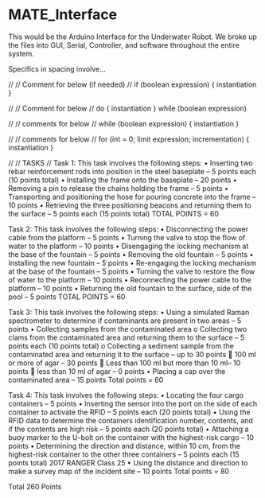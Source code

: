 # MATE_Interface
This would be the Arduino Interface for the Underwater Robot. We broke up the files into GUI, Serial, Controller,
and software throughout the entire system.

Specifics in spacing involve...

//
// Comment for below (if needed)
//
if (boolean expression)
{
    instantiation
}

//
// Comment for below
//
do 
{
    instantiation
}
while (boolean expression)

//
// comments for below
//
while (boolean expression)
{
    instantiation
}

//
// comments for below
//
for (int <variable> = 0; limit expression; incrementation)
{
    instantiation
}

//
// TASKS
//
Task 1:
This task involves the following steps:
• Inserting two rebar reinforcement rods into position in the steel baseplate – 5 points each (10 points
total)
• Installing the frame onto the baseplate – 20 points
• Removing a pin to release the chains holding the frame – 5 points
• Transporting and positioning the hose for pouring concrete into the frame – 10 points
• Retrieving the three positioning beacons and returning them to the surface – 5 points each (15
points total)
TOTAL POINTS = 60

Task 2:
This task involves the following steps:
• Disconnecting the power cable from the platform – 5 points
• Turning the valve to stop the flow of water to the platform – 10 points
• Disengaging the locking mechanism at the base of the fountain – 5 points
• Removing the old fountain – 5 points
• Installing the new fountain – 5 points
• Re-engaging the locking mechanism at the base of the fountain – 5 points
• Turning the valve to restore the flow of water to the platform – 10 points
• Reconnecting the power cable to the platform – 10 points
• Returning the old fountain to the surface, side of the pool – 5 points
TOTAL POINTS = 60

Task 3:
This task involves the following steps:
• Using a simulated Raman spectrometer to determine if contaminants are present in two areas – 5
points
• Collecting samples from the contaminated area
o Collecting two clams from the contaminated area and returning them to the surface – 5
points each (10 points total)
o Collecting a sediment sample from the contaminated area and returning it to the surface –
up to 30 points
 100 ml or more of agar – 30 points
 Less than 100 ml but more than 10 ml– 10 points
 less than 10 ml of agar – 0 points
• Placing a cap over the contaminated area – 15 points
Total points = 60

Task 4:
This task involves the following steps:
• Locating the four cargo containers – 5 points
• Inserting the sensor into the port on the side of each container to activate the RFID – 5 points each
(20 points total)
• Using the RFID data to determine the containers identification number, contents, and if the contents
are high risk – 5 points each (20 points total)
• Attaching a buoy marker to the U-bolt on the container with the highest-risk cargo – 10 points
• Determining the direction and distance, within 10 cm, from the highest-risk container to the other
three containers – 5 points each (15 points total)
2017 RANGER Class 25
• Using the distance and direction to make a survey map of the incident site – 10 points
Total points = 80

Total 260 Points


